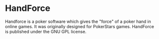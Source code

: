 # HandForce
Handforce is a poker software which gives the "force" of a poker hand in online games. It was originally designed for PokerStars games. HandForce is published under the GNU GPL license.
